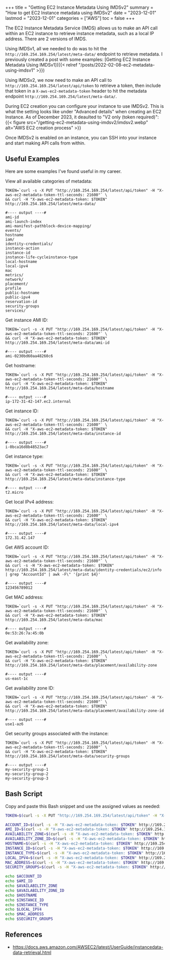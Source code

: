 +++
title = "Getting EC2 Instance Metadata Using IMDSv2"
summary = "How to get EC2 Instance metadata using IMDSv2"
date = "2023-12-01"
lastmod = "2023-12-01"
categories = ["AWS"]
toc = false
+++

The EC2 Instance Metadata Service (IMDS) allows us to make an API call within an EC2 instance to retrieve instance metadata, such as a local IP address. There are 2 versions of IMDS.

Using IMDSv1, all we needed to do was to hit the `http://169.254.169.254/latest/meta-data/` endpoint to retrieve metadata. I previously created a post with some examples: [Getting EC2 Instance Metadata Using IMDSv1]({{< relref "/posts/2022-02-08-ec2-metadata-using-imdsv1" >}})

Using IMDSv2, we now need to make an API call to `http://169.254.169.254/latest/api/token` to retrieve a token, then include that token in a `X-aws-ec2-metadata-token` header to hit the metadata endpoint `http://169.254.169.254/latest/meta-data/`.

During EC2 creation you can configure your instance to use IMDSv2. This is what the setting looks like under "Advanced details" when creating an EC2 Instance. As of December 2023, it deaulted to "V2 only (token required)":
{{< figure src="/getting-ec2-metadata-using-imdsv2/imdsv2.webp" alt="AWS EC2 creation process" >}}

Once IMDSv2 is enabled on an instance, you can SSH into your instance and start making API calls from within.

## Useful Examples

Here are some examples I've found useful in my career.

View all available categories of metadata:

```shell
TOKEN=`curl -s -X PUT "http://169.254.169.254/latest/api/token" -H "X-aws-ec2-metadata-token-ttl-seconds: 21600"` \
&& curl -H "X-aws-ec2-metadata-token: $TOKEN" http://169.254.169.254/latest/meta-data/

#---- output ----#
ami-id
ami-launch-index
ami-manifest-pathblock-device-mapping/
events/
hostname
iam/
identity-credentials/
instance-action
instance-id
instance-life-cycleinstance-type
local-hostname
local-ipv4
mac
metrics/
network/
placement/
profile
public-hostname
public-ipv4
reservation-id
security-groups
services/
````

Get instance AMI ID:

```shell
TOKEN=`curl -s -X PUT "http://169.254.169.254/latest/api/token" -H "X-aws-ec2-metadata-token-ttl-seconds: 21600"` \
&& curl -H "X-aws-ec2-metadata-token: $TOKEN" http://169.254.169.254/latest/meta-data/ami-id

#---- output ----#
ami-0230bd60aa48260c6
```

Get hostname:

```shell
TOKEN=`curl -s -X PUT "http://169.254.169.254/latest/api/token" -H "X-aws-ec2-metadata-token-ttl-seconds: 21600"` \
&& curl -H "X-aws-ec2-metadata-token: $TOKEN" http://169.254.169.254/latest/meta-data/hostname

#---- output ----#
ip-172-31-42-147.ec2.internal
```

Get instance ID:

```shell
TOKEN=`curl -s -X PUT "http://169.254.169.254/latest/api/token" -H "X-aws-ec2-metadata-token-ttl-seconds: 21600"` \
&& curl -H "X-aws-ec2-metadata-token: $TOKEN" http://169.254.169.254/latest/meta-data/instance-id

#---- output ----#
i-0bca16d8b48523ac7
```

Get instance type:

```shell
TOKEN=`curl -s -X PUT "http://169.254.169.254/latest/api/token" -H "X-aws-ec2-metadata-token-ttl-seconds: 21600"` \
&& curl -H "X-aws-ec2-metadata-token: $TOKEN" http://169.254.169.254/latest/meta-data/instance-type

#---- output ----#
t2.micro
```

Get local IPv4 address:

```shell
TOKEN=`curl -s -X PUT "http://169.254.169.254/latest/api/token" -H "X-aws-ec2-metadata-token-ttl-seconds: 21600"` \
&& curl -H "X-aws-ec2-metadata-token: $TOKEN" http://169.254.169.254/latest/meta-data/local-ipv4

#---- output ----#
172.31.42.147
```

Get AWS account ID:

```shell
TOKEN=`curl -s -X PUT "http://169.254.169.254/latest/api/token" -H "X-aws-ec2-metadata-token-ttl-seconds: 21600"` \
&& curl -s -H "X-aws-ec2-metadata-token: $TOKEN" http://169.254.169.254/latest/meta-data/identity-credentials/ec2/info | grep "AccountId" | awk -F\" '{print $4}'

#---- output ----#
123456789012
```

Get MAC address:

```shell
TOKEN=`curl -s -X PUT "http://169.254.169.254/latest/api/token" -H "X-aws-ec2-metadata-token-ttl-seconds: 21600"` \
&& curl -H "X-aws-ec2-metadata-token: $TOKEN" http://169.254.169.254/latest/meta-data/mac

#---- output ----#
0e:53:26:7a:45:0b
```

Get availability zone:

```shell
TOKEN=`curl -s -X PUT "http://169.254.169.254/latest/api/token" -H "X-aws-ec2-metadata-token-ttl-seconds: 21600"` \
&& curl -H "X-aws-ec2-metadata-token: $TOKEN" http://169.254.169.254/latest/meta-data/placement/availability-zone

#---- output ----#
us-east-1c
```

Get availability zone ID:

```shell
TOKEN=`curl -s -X PUT "http://169.254.169.254/latest/api/token" -H "X-aws-ec2-metadata-token-ttl-seconds: 21600"` \
&& curl -H "X-aws-ec2-metadata-token: $TOKEN" http://169.254.169.254/latest/meta-data/placement/availability-zone-id

#---- output ----#
use1-az6
```

Get security groups associated with the instance:

```shell
TOKEN=`curl -s -X PUT "http://169.254.169.254/latest/api/token" -H "X-aws-ec2-metadata-token-ttl-seconds: 21600"` \
&& curl -H "X-aws-ec2-metadata-token: $TOKEN" http://169.254.169.254/latest/meta-data/security-groups

#---- output ----#
my-security-group-1
my-security-group-2
my-security-group-3
```

## Bash Script

Copy and paste this Bash snippet and use the assigned values as needed:

```bash
TOKEN=$(curl -s -X PUT "http://169.254.169.254/latest/api/token" -H "X-aws-ec2-metadata-token-ttl-seconds: 21600")

ACCOUNT_ID=$(curl -s -H "X-aws-ec2-metadata-token: $TOKEN" http://169.254.169.254/latest/meta-data/identity-credentials/ec2/info | grep "AccountId" | awk -F\" '{print $4}')
AMI_ID=$(curl -s -H "X-aws-ec2-metadata-token: $TOKEN" http://169.254.169.254/latest/meta-data/ami-id)
AVAILABILITY_ZONE=$(curl -s -H "X-aws-ec2-metadata-token: $TOKEN" http://169.254.169.254/latest/meta-data/placement/availability-zone)
AVAILABILITY_ZONE_ID=$(curl -s -H "X-aws-ec2-metadata-token: $TOKEN" http://169.254.169.254/latest/meta-data/placement/availability-zone-id)
HOSTNAME=$(curl -s -H "X-aws-ec2-metadata-token: $TOKEN" http://169.254.169.254/latest/meta-data/hostname)
INSTANCE_ID=$(curl -s -H "X-aws-ec2-metadata-token: $TOKEN" http://169.254.169.254/latest/meta-data/instance-id)
INSTANCE_TYPE=$(curl -s -H "X-aws-ec2-metadata-token: $TOKEN" http://169.254.169.254/latest/meta-data/instance-type)
LOCAL_IPV4=$(curl -s -H "X-aws-ec2-metadata-token: $TOKEN" http://169.254.169.254/latest/meta-data/local-ipv4)
MAC_ADDRESS=$(curl -s -H "X-aws-ec2-metadata-token: $TOKEN" http://169.254.169.254/latest/meta-data/mac)
SECURITY_GROUPS=$(curl -s -H "X-aws-ec2-metadata-token: $TOKEN" http://169.254.169.254/latest/meta-data/security-groups)

echo $ACCOUNT_ID
echo $AMI_ID
echo $AVAILABILITY_ZONE
echo $AVAILABILITY_ZONE_ID
echo $HOSTNAME
echo $INSTANCE_ID
echo $INSTANCE_TYPE
echo $LOCAL_IPV4
echo $MAC_ADDRESS
echo $SECURITY_GROUPS
```

## References

- https://docs.aws.amazon.com/AWSEC2/latest/UserGuide/instancedata-data-retrieval.html